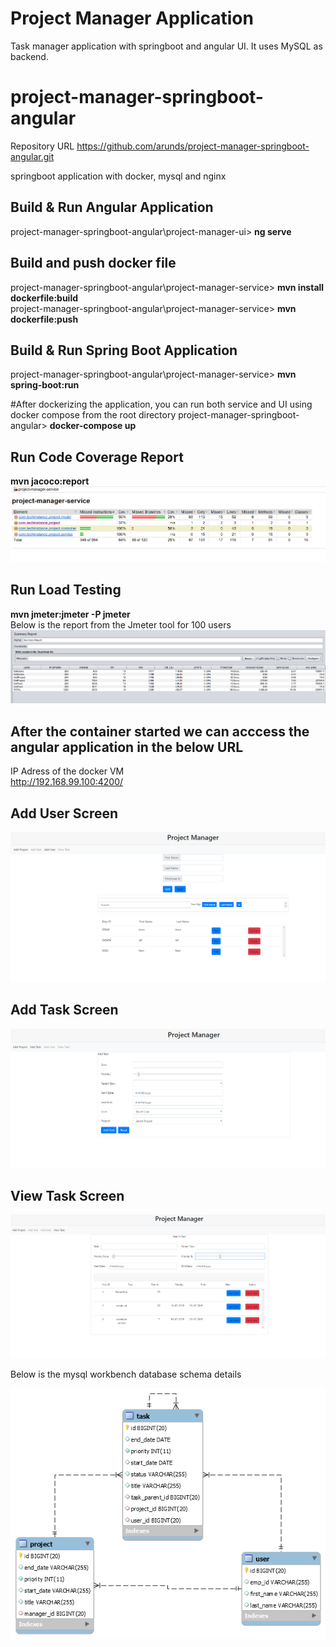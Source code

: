# Project Manager Application
Task manager application with springboot and angular UI. It uses MySQL as backend.

# project-manager-springboot-angular
Repository URL
https://github.com/arunds/project-manager-springboot-angular.git

springboot application with docker, mysql and nginx

## Build & Run Angular Application
project-manager-springboot-angular\project-manager-ui> __ng serve__  

## Build and push docker file
project-manager-springboot-angular\project-manager-service> __mvn install dockerfile:build__  
project-manager-springboot-angular\project-manager-service> __mvn dockerfile:push__  

## Build & Run Spring Boot Application
project-manager-springboot-angular\project-manager-service> __mvn spring-boot:run__  


#After dockerizing the application, you can run both service and UI using docker compose from the root directory
project-manager-springboot-angular> __docker-compose up__  

## Run Code Coverage Report
__mvn jacoco:report__
![Code Coverage Report](screenshots/code-coverage-report.PNG?raw=true "Code Coverage Report")

## Run Load Testing
__mvn jmeter:jmeter -P jmeter__  
Below is the report from the Jmeter tool for 100 users
![Load Testing Report](screenshots/load-testing-report.PNG?raw=true "Load Testing Report")


## After the container started we can acccess the angular application in the below URL
IP Adress of the docker VM  
http://192.168.99.100:4200/

## Add User Screen
![Add User](screenshots/user-screen.PNG?raw=true "Add User Screen")

## Add Task Screen
![Add Task](screenshots/add-task-screen.PNG?raw=true "Add Task Screen")

## View Task Screen

![View Task Screen](screenshots/view-task-screen.PNG?raw=true "View Task Screen")

Below is the mysql workbench database schema details

![MySql Workbench DB Schema](screenshots/project-manager-schema.png?raw=true "Database Schema")


